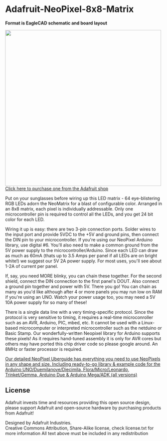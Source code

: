 # Adafruit-NeoPixel-8x8-Matrix 

__Format is EagleCAD schematic and board layout__

<a href="http://www.adafruit.com/products/1487"><img src="assets/image.jpg?raw=true" width="500px"><br/>Click here to purchase one from the Adafruit shop</a>

Put on your sunglasses before wiring up this LED matrix - 64 eye-blistering RGB LEDs adorn the NeoMatrix for a blast of configurable color. Arranged in an 8x8 matrix, each pixel is individually addressable. Only one microcontroller pin is required to control all the LEDs, and you get 24 bit color for each LED.

Wiring it up is easy: there are two 3-pin connection ports. Solder wires to the input port and provide 5VDC to the +5V and ground pins, then connect the DIN pin to your microcontroller. If you're using our NeoPixel Arduino library, use digital #6. You'll also need to make a common ground from the 5V power supply to the microcontroller/Arduino. Since each LED can draw as much as 60mA (thats up to 3.5 Amps per panel if all LEDs are on bright white!) we suggest our 5V 2A power supply. For most uses, you'll see about 1-2A of current per panel.

If, say, you need MORE blinky, you can chain these together. For the second shield, connect the DIN connection to the first panel's DOUT. Also connect a ground pin together and power with 5V. There you go! You can chain as many as you'd like although after 4 or more panels you may run low on RAM if you're using an UNO. Watch your power usage too, you may need a 5V 10A power supply for so many of these!

There is a single data line with a very timing-specific protocol. Since the protocol is very sensitive to timing, it requires a real-time microconroller such as an AVR, Arduino, PIC, mbed, etc. It cannot be used with a Linux-based microcomputer or interpreted microcontroller such as the netduino or Basic Stamp. Our wonderfully-written Neopixel library for Arduino supports these pixels! As it requires hand-tuned assembly it is only for AVR cores but others may have ported this chip driver code so please google around. An 8MHz or faster processor is required.

[Our detailed NeoPixel Uberguide has everything you need to use NeoPixels in any shape and size. Including ready-to-go library & example code for the Arduino UNO/Duemilanove/Diecimila, Flora/Micro/Leonardo, Trinket/Gemma, Arduino Due & Arduino Mega/ADK (all versions)](http://learn.adafruit.com/adafruit-neopixel-uberguide)

## License

Adafruit invests time and resources providing this open source design, 
please support Adafruit and open-source hardware by purchasing 
products from Adafruit!

Designed by Adafruit Industries.  
Creative Commons Attribution, Share-Alike license, check license.txt for more information
All text above must be included in any redistribution
